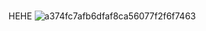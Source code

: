 # 
HEHE 
![a374fc7afb6dfaf8ca56077f2f6f7463](https://user-images.githubusercontent.com/60337826/170060798-c065f0e0-2adb-4e3a-8ac6-83f23e623c8c.jpg)
